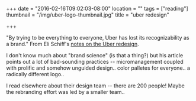 +++
date = "2016-02-16T09:02:03-08:00"
location = ""
tags = ["reading"]
thumbnail = "/img/uber-logo-thumbnail.jpg"
title = "uber redesign"

+++

"By trying to be everything to everyone, Uber has lost its recognizability as a brand."
From Eli Schiff's [notes on the Uber redesign](http://www.elischiff.com/blog/2016/2/16/ubers-atomic-meltdown).

<!--more-->

I don't know much about "brand science" (is that a thing?)
but his article points out a lot of bad-sounding practices --
micromanagement coupled with prolific and somehow unguided design..
color palletes for everyone..
a radically different logo..

I read elsewhere about their design team -- there are 200 people!
Maybe the rebranding effort was led by a smaller team..
